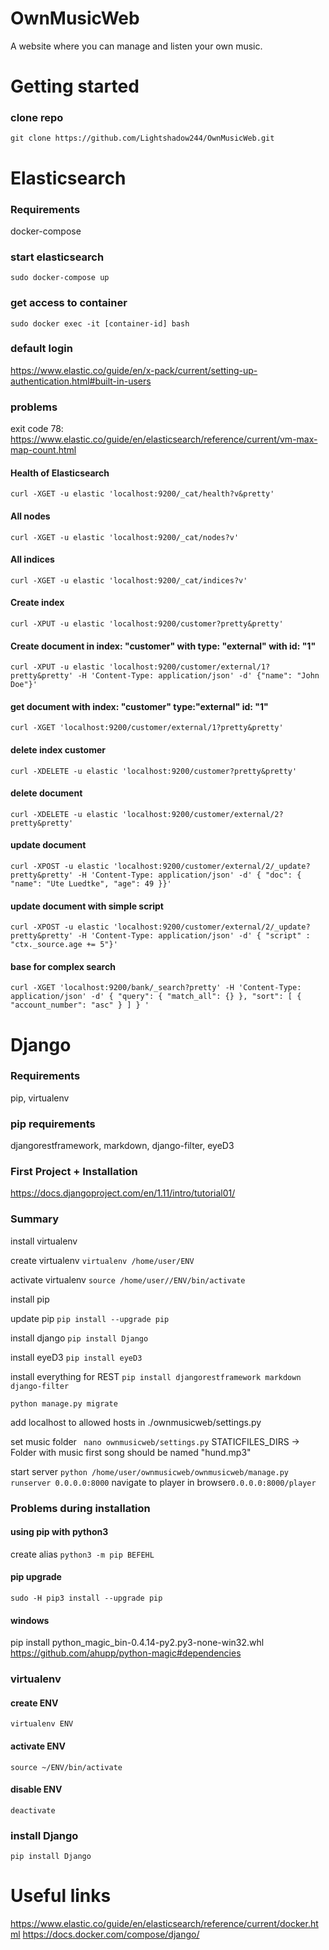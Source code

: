 # OwnMusicWeb
A website where you can manage and listen your own music.



# Getting started
### clone repo
`git clone https://github.com/Lightshadow244/OwnMusicWeb.git`

# Elasticsearch
### Requirements
docker-compose

### start elasticsearch
`sudo docker-compose up`

### get access to container
`sudo docker exec -it [container-id] bash`

### default login
https://www.elastic.co/guide/en/x-pack/current/setting-up-authentication.html#built-in-users

### problems
exit code 78: https://www.elastic.co/guide/en/elasticsearch/reference/current/vm-max-map-count.html

#### Health of Elasticsearch
`curl -XGET -u elastic 'localhost:9200/_cat/health?v&pretty'`
#### All nodes
`curl -XGET -u elastic 'localhost:9200/_cat/nodes?v'`
#### All indices
`curl -XGET -u elastic 'localhost:9200/_cat/indices?v'`
#### Create index
`curl -XPUT -u elastic 'localhost:9200/customer?pretty&pretty'`
#### Create document in index: "customer" with type: "external" with id: "1"
`curl -XPUT -u elastic 'localhost:9200/customer/external/1?pretty&pretty' -H 'Content-Type: application/json' -d' {"name": "John Doe"}'`
#### get document with index: "customer" type:"external" id: "1"
`curl -XGET 'localhost:9200/customer/external/1?pretty&pretty'`
#### delete index customer
`curl -XDELETE -u elastic 'localhost:9200/customer?pretty&pretty'`
#### delete document
`curl -XDELETE -u elastic 'localhost:9200/customer/external/2?pretty&pretty'`
#### update document
`curl -XPOST -u elastic 'localhost:9200/customer/external/2/_update?pretty&pretty' -H 'Content-Type: application/json' -d' { "doc": { "name": "Ute Luedtke", "age": 49 }}'`
#### update document with simple script
`curl -XPOST -u elastic 'localhost:9200/customer/external/2/_update?pretty&pretty' -H 'Content-Type: application/json' -d' { "script" : "ctx._source.age += 5"}'`
#### base for complex search
`curl -XGET 'localhost:9200/bank/_search?pretty' -H 'Content-Type: application/json' -d'
{
  "query": { "match_all": {} },
  "sort": [
    { "account_number": "asc" }
  ]
}
'
`

# Django
### Requirements
pip, virtualenv

### pip requirements
djangorestframework, markdown, django-filter, eyeD3

### First Project + Installation
https://docs.djangoproject.com/en/1.11/intro/tutorial01/
### Summary
install virtualenv

create virtualenv `virtualenv /home/user/ENV`

activate virtualenv `source /home/user//ENV/bin/activate`

install pip

update pip `pip install --upgrade pip`

install django `pip install Django`

install eyeD3 `pip install eyeD3`

install everything for REST `pip install djangorestframework markdown django-filter`

`python manage.py migrate`

add localhost to allowed hosts in ./ownmusicweb/settings.py

set music folder ` nano ownmusicweb/settings.py`
STATICFILES_DIRS -> Folder with music
first song should be named "hund.mp3"

start server `python /home/user/ownmusicweb/ownmusicweb/manage.py runserver 0.0.0.0:8000`
navigate to player in browser`0.0.0.0:8000/player`


### Problems during installation
#### using pip with python3
create alias 
`python3 -m pip BEFEHL`
#### pip upgrade
`sudo -H pip3 install --upgrade pip`
#### windows
pip install python_magic_bin-0.4.14-py2.py3-none-win32.whl
https://github.com/ahupp/python-magic#dependencies


### virtualenv
#### create ENV
`virtualenv ENV`

#### activate ENV
`source ~/ENV/bin/activate`

#### disable ENV
`deactivate`

### install Django
`pip install Django `

# Useful links
https://www.elastic.co/guide/en/elasticsearch/reference/current/docker.html
https://docs.docker.com/compose/django/
